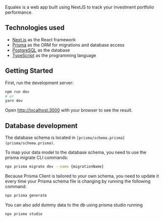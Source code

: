 Equalex is a web app built using NextJS to track your investment portfolio performance.

## Technologies used

- [Next.js](https://nextjs.org/) as the React framework
- [Prisma](https://www.prisma.io/) as the ORM for migrations and database access
- [PostgreSQL](https://www.postgresql.org) as the database
- [TypeScript](https://www.typescriptlang.org/)  as the programming language

## Getting Started

First, run the development server:

```bash
npm run dev
# or
yarn dev
```

Open [http://localhost:3000](http://localhost:3000) with your browser to see the result.

## Database development

The database schema is located in `[prisma/schema.prisma](prisma/schema.prisma)`.

To map your data model to the database schema, you need to use the prisma migrate CLI commands:

```bash
npx prisma migrate dev --name {migrationName}
```

Because Prisma Client is tailored to your own schema, you need to update it every time your Prisma schema file is changing by running the following command:

```bash
npx prisma generate
```

You can also add dummy data to the db using prisma studio running

```bash
npx prisma studio
```
